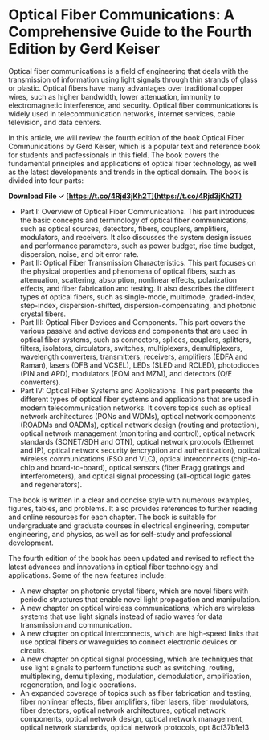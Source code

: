 # Optical Fiber Communications: A Comprehensive Guide to the Fourth Edition by Gerd Keiser
 
Optical fiber communications is a field of engineering that deals with the transmission of information using light signals through thin strands of glass or plastic. Optical fibers have many advantages over traditional copper wires, such as higher bandwidth, lower attenuation, immunity to electromagnetic interference, and security. Optical fiber communications is widely used in telecommunication networks, internet services, cable television, and data centers.
 
In this article, we will review the fourth edition of the book Optical Fiber Communications by Gerd Keiser, which is a popular text and reference book for students and professionals in this field. The book covers the fundamental principles and applications of optical fiber technology, as well as the latest developments and trends in the optical domain. The book is divided into four parts:
 
**Download File ✓ [https://t.co/4Rjd3jKh2T](https://t.co/4Rjd3jKh2T)**


 
- Part I: Overview of Optical Fiber Communications. This part introduces the basic concepts and terminology of optical fiber communications, such as optical sources, detectors, fibers, couplers, amplifiers, modulators, and receivers. It also discusses the system design issues and performance parameters, such as power budget, rise time budget, dispersion, noise, and bit error rate.
- Part II: Optical Fiber Transmission Characteristics. This part focuses on the physical properties and phenomena of optical fibers, such as attenuation, scattering, absorption, nonlinear effects, polarization effects, and fiber fabrication and testing. It also describes the different types of optical fibers, such as single-mode, multimode, graded-index, step-index, dispersion-shifted, dispersion-compensating, and photonic crystal fibers.
- Part III: Optical Fiber Devices and Components. This part covers the various passive and active devices and components that are used in optical fiber systems, such as connectors, splices, couplers, splitters, filters, isolators, circulators, switches, multiplexers, demultiplexers, wavelength converters, transmitters, receivers, amplifiers (EDFA and Raman), lasers (DFB and VCSEL), LEDs (SLED and RCLED), photodiodes (PIN and APD), modulators (EOM and MZM), and detectors (O/E converters).
- Part IV: Optical Fiber Systems and Applications. This part presents the different types of optical fiber systems and applications that are used in modern telecommunication networks. It covers topics such as optical network architectures (PONs and WDMs), optical network components (ROADMs and OADMs), optical network design (routing and protection), optical network management (monitoring and control), optical network standards (SONET/SDH and OTN), optical network protocols (Ethernet and IP), optical network security (encryption and authentication), optical wireless communications (FSO and VLC), optical interconnects (chip-to-chip and board-to-board), optical sensors (fiber Bragg gratings and interferometers), and optical signal processing (all-optical logic gates and regenerators).

The book is written in a clear and concise style with numerous examples, figures, tables, and problems. It also provides references to further reading and online resources for each chapter. The book is suitable for undergraduate and graduate courses in electrical engineering, computer engineering, and physics, as well as for self-study and professional development.
 
The fourth edition of the book has been updated and revised to reflect the latest advances and innovations in optical fiber technology and applications. Some of the new features include:

- A new chapter on photonic crystal fibers,
which are novel fibers with periodic structures that enable novel light propagation
and manipulation.
- A new chapter on optical wireless communications,
which are wireless systems that use light signals instead of radio waves for data transmission
and communication.
- A new chapter on optical interconnects,
which are high-speed links that use optical fibers or waveguides to connect electronic devices or circuits.
- A new chapter on optical signal processing,
which are techniques that use light signals to perform functions such as switching,
routing,
multiplexing,
demultiplexing,
modulation,
demodulation,
amplification,
regeneration,
and logic operations.
- An expanded coverage of topics such as fiber fabrication
and testing,
fiber nonlinear effects,
fiber amplifiers,
fiber lasers,
fiber modulators,
fiber detectors,
optical network architectures,
optical network components,
optical network design,
optical network management,
optical network standards,
optical network protocols,
opt 8cf37b1e13


